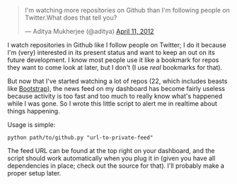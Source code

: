<blockquote class="twitter-tweet"><p>I'm watching more repositories on Github than I'm following people on Twitter.What does that tell you?</p>&mdash; Aditya Mukherjee (@aditya) <a href="https://twitter.com/aditya/status/190033805782949888" data-datetime="2012-04-11T11:09:24+00:00">April 11, 2012</a></blockquote><script src="//platform.twitter.com/widgets.js" charset="utf-8"></script>

I watch repositories in Github like I follow people on Twitter; I do it because I'm (very) interested in its present status and want to keep an out on its future development. I know most people use it like a bookmark for repos they want to come look at later, but I don't (I use *real* bookmarks for that).

But now that I've started watching a lot of repos (22, which includes beasts like [Bootstrap][gh]), the news feed on my dashboard has become fairly useless because activity is too fast and too much to really know what's happened while I was gone. So I wrote this little script to alert me in realtime about things happening.

[gh]: https://github.com/twitter/bootstrap

Usage is simple:

	python path/to/github.py "url-to-private-feed"

The feed URL can be found at the top right on your dashboard, and the script should work automatically when you plug it in (given you have all dependencies in place; check out the source for that). I'll probably make a proper setup later.